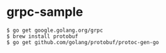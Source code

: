 # grpc-sample

```
$ go get google.golang.org/grpc
$ brew install protobuf
$ go get github.com/golang/protobuf/protoc-gen-go
```

